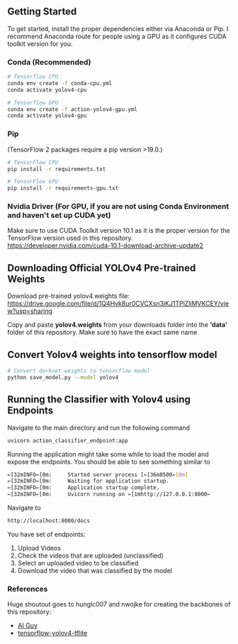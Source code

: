 ## Getting Started
To get started, install the proper dependencies either via Anaconda or Pip. I recommend Anaconda route for people using a GPU as it configures CUDA toolkit version for you.

### Conda (Recommended)

```bash
# Tensorflow CPU
conda env create -f conda-cpu.yml
conda activate yolov4-cpu

# Tensorflow GPU
conda env create -f action-yolov4-gpu.yml
conda activate yolov4-gpu
```

### Pip
(TensorFlow 2 packages require a pip version >19.0.)
```bash
# TensorFlow CPU
pip install -r requirements.txt

# TensorFlow GPU
pip install -r requirements-gpu.txt
```
### Nvidia Driver (For GPU, if you are not using Conda Environment and haven't set up CUDA yet)
Make sure to use CUDA Toolkit version 10.1 as it is the proper version for the TensorFlow version used in this repository.
https://developer.nvidia.com/cuda-10.1-download-archive-update2

## Downloading Official YOLOv4 Pre-trained Weights
Download pre-trained yolov4.weights file: https://drive.google.com/file/d/1Q4Hvk8ur0CVCXsn3iKJ1TPlZliMVKCEY/view?usp=sharing


Copy and paste **yolov4.weights** from your downloads folder into the **'data'** folder of this repository. Make sure to have the exact same name

## Convert Yolov4 weights into tensorflow model

```bash
# Convert darknet weights to tensorflow model
python save_model.py --model yolov4 
```

## Running the Classifier with Yolov4 using Endpoints
Navigate to the main directory and run the following command 

```bash
uvicorn action_classifier_endpoint:app 
```
Running the application might take some while to load the model and expose the endpoints. You should be able to see something similar to

```bash
←[32mINFO←[0m:     Started server process [←[36m8500←[0m]
←[32mINFO←[0m:     Waiting for application startup.
←[32mINFO←[0m:     Application startup complete.
←[32mINFO←[0m:     Uvicorn running on ←[1mhttp://127.0.0.1:8000←
```

Navigate to 

```bash
http://localhost:8000/docs
```

You have set of endpoints:

1. Upload Videos
2. Check the videos that are uploaded (unclassified)
3. Select an uploaded video to be classified
4. Download the video that was classified by the model

### References  

   Huge shoutout goes to hunglc007 and nwojke for creating the backbones of this repository:
  * [AI Guy](https://github.com/theAIGuysCodee)
  * [tensorflow-yolov4-tflite](https://github.com/hunglc007/tensorflow-yolov4-tflite)
